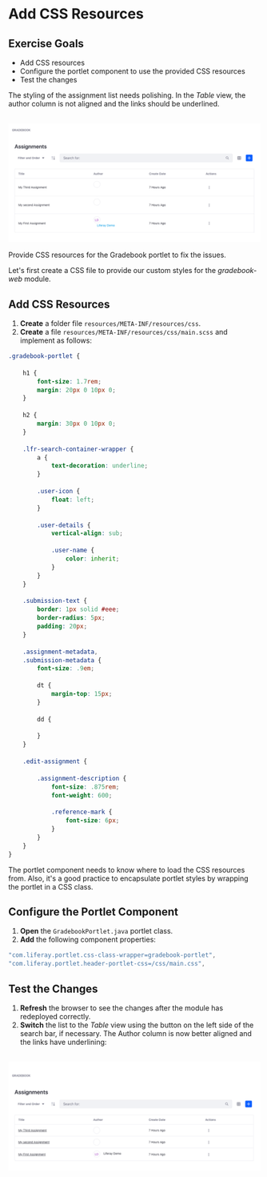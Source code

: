 # Add CSS Resources

<div class="ahead">

## Exercise Goals

- Add CSS resources
- Configure the portlet component to use the provided CSS resources
- Test the changes

</div>

The styling of the assignment list needs polishing. In the _Table_ view, the author column is not aligned and the links should be underlined.

<br />

<img src="images/table_css_before.png" style="max-width:100%;" />

Provide CSS resources for the Gradebook portlet to fix the issues.

Let's first create a CSS file to provide our custom styles for the *gradebook-web* module. 

## Add CSS Resources
1. **Create** a folder file `resources/META-INF/resources/css`.
1. **Create** a file `resources/META-INF/resources/css/main.scss` and implement as follows:
	
```CSS
.gradebook-portlet {
	
	h1 {
		font-size: 1.7rem;
		margin: 20px 0 10px 0;
	}

	h2 {
		margin: 30px 0 10px 0;
	}
	
	.lfr-search-container-wrapper {
		a {
			text-decoration: underline;
		}
		
		.user-icon {
			float: left;
		}
		
		.user-details {
			vertical-align: sub;
			
			.user-name {
				color: inherit;
			}
		}
	}
	
	.submission-text {
		border: 1px solid #eee;
		border-radius: 5px;		
		padding: 20px;
	}
	
	.assignment-metadata,
	.submission-metadata {
		font-size: .9em;
	
		dt {
			margin-top: 15px;
		}
		
		dd {
		
		}				
	}
	
	.edit-assignment {
	
		.assignment-description {
			font-size: .875rem;
			font-weight: 600;
			
			.reference-mark {
				font-size: 6px;
			}
		}	
	}
}
```

The portlet component needs to know where to load the CSS resources from. Also, it's a good practice to encapsulate portlet styles by wrapping the portlet in a CSS class.

## Configure the Portlet Component
1. **Open** the `GradebookPortlet.java` portlet class.
1. **Add** the following component properties:

```java
"com.liferay.portlet.css-class-wrapper=gradebook-portlet",
"com.liferay.portlet.header-portlet-css=/css/main.css",
```
	
## Test the Changes
1. **Refresh** the browser to see the changes after the module has redeployed correctly. 
2. **Switch** the list to the *Table* view using the button on the left side of the search bar, if necessary. The Author column is now better aligned and the links have underlining:

<br />

<img src="images/table_css_after.png" style="max-width:100%;" />

<br />
